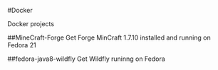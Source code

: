 #Docker

Docker projects

##MineCraft-Forge
Get Forge MinCraft 1.7.10 installed and running on Fedora 21

##fedora-java8-wildfly
Get Wildfly runinng on Fedora

